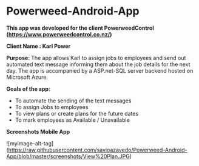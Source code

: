 # Powerweed-Android-App

<b>This app was developed for the client PowerweedControl (https://www.powerweedcontrol.co.nz/)</b>

<b> Client Name : Karl Power</b>

<b> Purpose: </b>
The app allows Karl to assign jobs to employees and send out automated text message informing them about the job details for the next day.
The app is accompanied by a ASP.net-SQL server backend hosted on Microsoft Azure.

<b> Goals of the app: </b>
- To automate the sending of the text messages
- To assign Jobs to employees
- To view plans or create plans for the future dates 
- To mark employees as Available / Unavailable

<b> Screenshots Mobile App </b>

![myimage-alt-tag]
(https://raw.githubusercontent.com/savioazavedo/Powerweed-Android-App/blob/master/screenshots/View%20Plan.JPG)




